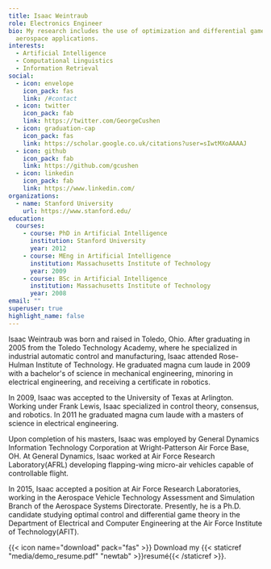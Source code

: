 ```yaml
---
title: Isaac Weintraub
role: Electronics Engineer
bio: My research includes the use of optimization and differential game for
  aerospace applications.
interests:
  - Artificial Intelligence
  - Computational Linguistics
  - Information Retrieval
social:
  - icon: envelope
    icon_pack: fas
    link: /#contact
  - icon: twitter
    icon_pack: fab
    link: https://twitter.com/GeorgeCushen
  - icon: graduation-cap
    icon_pack: fas
    link: https://scholar.google.co.uk/citations?user=sIwtMXoAAAAJ
  - icon: github
    icon_pack: fab
    link: https://github.com/gcushen
  - icon: linkedin
    icon_pack: fab
    link: https://www.linkedin.com/
organizations:
  - name: Stanford University
    url: https://www.stanford.edu/
education:
  courses:
    - course: PhD in Artificial Intelligence
      institution: Stanford University
      year: 2012
    - course: MEng in Artificial Intelligence
      institution: Massachusetts Institute of Technology
      year: 2009
    - course: BSc in Artificial Intelligence
      institution: Massachusetts Institute of Technology
      year: 2008
email: ""
superuser: true
highlight_name: false
---
```

Isaac Weintraub was born and raised in Toledo, Ohio. After graduating in 2005 from the Toledo Technology Academy, where he specialized in industrial automatic control and manufacturing, Isaac attended Rose-Hulman Institute of Technology. He graduated magna cum laude in 2009 with a bachelor's of science in mechanical engineering, minoring in electrical engineering, and receiving a certificate in robotics.

In 2009, Isaac was accepted to the University of Texas at Arlington. Working under Frank Lewis, Isaac specialized in control theory, consensus, and robotics. In 2011 he graduated magna cum laude with a masters of science in electrical engineering. 

Upon completion of his masters, Isaac was employed by General Dynamics Information Technology Corporation at Wright-Patterson Air Force Base, OH. At General Dynamics, Isaac worked at Air Force Research Laboratory(AFRL) developing flapping-wing micro-air vehicles capable of controllable flight.

In 2015, Isaac accepted a position at Air Force Research Laboratories, working in the Aerospace Vehicle Technology Assessment and Simulation Branch of the Aerospace Systems Directorate. Presently, he is a Ph.D. candidate studying optimal control and differential game theory in the Department of Electrical and Computer Engineering at the Air Force Institute of Technology(AFIT).

{{< icon name="download" pack="fas" >}} Download my {{< staticref "media/demo_resume.pdf" "newtab" >}}resumé{{< /staticref >}}.